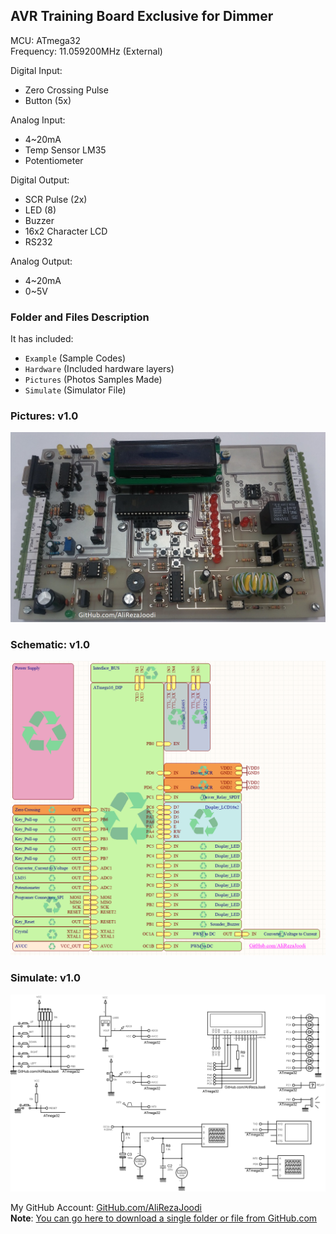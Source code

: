 ## AVR Training Board Exclusive for Dimmer

MCU:        ATmega32   
Frequency:  11.059200MHz (External) 

Digital Input:
- Zero Crossing Pulse 
- Button (5x)
 
Analog Input:
- 4~20mA
- Temp Sensor LM35
- Potentiometer 

Digital Output:
- SCR Pulse (2x)	  
- LED (8)
- Buzzer
- 16x2 Character LCD
- RS232

Analog Output:
- 4~20mA
- 0~5V

### Folder and Files Description
It has included:
- `Example` (Sample Codes)
- `Hardware` (Included hardware layers)
- `Pictures` (Photos Samples Made)
- `Simulate` (Simulator File)

### Pictures: v1.0
![](Pictures/v1.0.jpg)

### Schematic: v1.0
![](Hardware/Main.png)

### Simulate: v1.0
![](Simulate/v1.0.png)

My GitHub Account: [GitHub.com/AliRezaJoodi](https://github.com/AliRezaJoodi)  
**Note**: [You can go here to download a single folder or file from GitHub.com](https://minhaskamal.github.io/DownGit/#/home)
